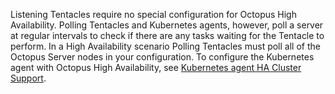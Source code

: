 Listening Tentacles require no special configuration for Octopus High Availability. Polling Tentacles and Kubernetes agents, however, poll a server at regular intervals to check if there are any tasks waiting for the Tentacle to perform. In a High Availability scenario Polling Tentacles must poll all of the Octopus Server nodes in your configuration. To configure the Kubernetes agent with Octopus High Availability, see [Kubernetes agent HA Cluster Support](/docs/infrastructure/deployment-targets/kubernetes/kubernetes-agent/ha-cluster-support).